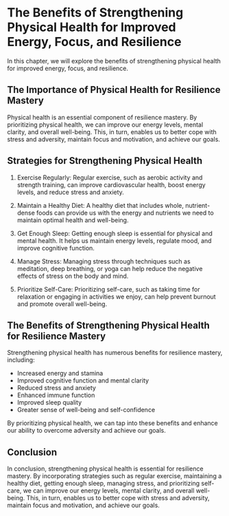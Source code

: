 The Benefits of Strengthening Physical Health for Improved Energy, Focus, and Resilience
==================================================================================================================================

In this chapter, we will explore the benefits of strengthening physical health for improved energy, focus, and resilience.

The Importance of Physical Health for Resilience Mastery
--------------------------------------------------------

Physical health is an essential component of resilience mastery. By prioritizing physical health, we can improve our energy levels, mental clarity, and overall well-being. This, in turn, enables us to better cope with stress and adversity, maintain focus and motivation, and achieve our goals.

Strategies for Strengthening Physical Health
--------------------------------------------

1. Exercise Regularly: Regular exercise, such as aerobic activity and strength training, can improve cardiovascular health, boost energy levels, and reduce stress and anxiety.

2. Maintain a Healthy Diet: A healthy diet that includes whole, nutrient-dense foods can provide us with the energy and nutrients we need to maintain optimal health and well-being.

3. Get Enough Sleep: Getting enough sleep is essential for physical and mental health. It helps us maintain energy levels, regulate mood, and improve cognitive function.

4. Manage Stress: Managing stress through techniques such as meditation, deep breathing, or yoga can help reduce the negative effects of stress on the body and mind.

5. Prioritize Self-Care: Prioritizing self-care, such as taking time for relaxation or engaging in activities we enjoy, can help prevent burnout and promote overall well-being.

The Benefits of Strengthening Physical Health for Resilience Mastery
--------------------------------------------------------------------

Strengthening physical health has numerous benefits for resilience mastery, including:

* Increased energy and stamina
* Improved cognitive function and mental clarity
* Reduced stress and anxiety
* Enhanced immune function
* Improved sleep quality
* Greater sense of well-being and self-confidence

By prioritizing physical health, we can tap into these benefits and enhance our ability to overcome adversity and achieve our goals.

Conclusion
----------

In conclusion, strengthening physical health is essential for resilience mastery. By incorporating strategies such as regular exercise, maintaining a healthy diet, getting enough sleep, managing stress, and prioritizing self-care, we can improve our energy levels, mental clarity, and overall well-being. This, in turn, enables us to better cope with stress and adversity, maintain focus and motivation, and achieve our goals.
